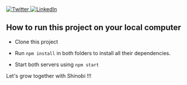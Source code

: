 <div align="left">
  <a href="https://twitter.com/MelodyXPot">
    <img
      src="https://img.shields.io/twitter/follow/omBratteng?label=Twitter&logo=twitter&style=flat-square&color=1da1f2&logoColor=ffffff"
      alt="Twitter"
    />
  </a>
  <a href="https://www.linkedin.com/in/dajour-walker/">
    <img
      src="https://img.shields.io/static/v1?logo=linkedin&style=flat-square&color=0072b1&label=LinkedIn&message=%E2%98%86"
      alt="LinkedIn"
    />
  </a>
</div>

## How to run this project on your local computer

- Clone this project

- Run `npm install` in both folders to install all their dependencies.

- Start both servers using `npm start`

Let's grow together with Shinobi !!!
